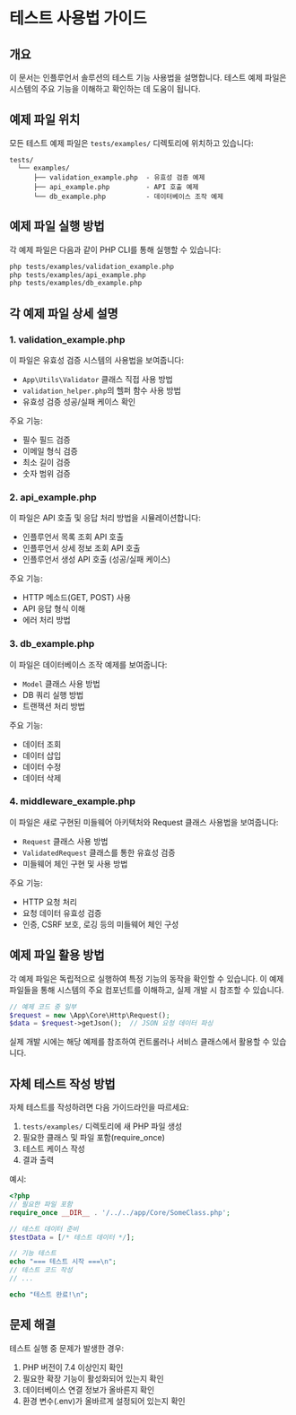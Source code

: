 # 테스트 사용법 가이드

## 개요

이 문서는 인플루언서 솔루션의 테스트 기능 사용법을 설명합니다. 테스트 예제 파일은 시스템의 주요 기능을 이해하고 확인하는 데 도움이 됩니다.

## 예제 파일 위치

모든 테스트 예제 파일은 `tests/examples/` 디렉토리에 위치하고 있습니다:

```
tests/
  └── examples/
      ├── validation_example.php  - 유효성 검증 예제
      ├── api_example.php         - API 호출 예제
      └── db_example.php          - 데이터베이스 조작 예제
```

## 예제 파일 실행 방법

각 예제 파일은 다음과 같이 PHP CLI를 통해 실행할 수 있습니다:

```bash
php tests/examples/validation_example.php
php tests/examples/api_example.php
php tests/examples/db_example.php
```

## 각 예제 파일 상세 설명

### 1. validation_example.php

이 파일은 유효성 검증 시스템의 사용법을 보여줍니다:

- `App\Utils\Validator` 클래스 직접 사용 방법
- `validation_helper.php`의 헬퍼 함수 사용 방법
- 유효성 검증 성공/실패 케이스 확인

주요 기능:
- 필수 필드 검증
- 이메일 형식 검증
- 최소 길이 검증
- 숫자 범위 검증

### 2. api_example.php

이 파일은 API 호출 및 응답 처리 방법을 시뮬레이션합니다:

- 인플루언서 목록 조회 API 호출
- 인플루언서 상세 정보 조회 API 호출
- 인플루언서 생성 API 호출 (성공/실패 케이스)

주요 기능:
- HTTP 메소드(GET, POST) 사용
- API 응답 형식 이해
- 에러 처리 방법

### 3. db_example.php

이 파일은 데이터베이스 조작 예제를 보여줍니다:

- `Model` 클래스 사용 방법
- DB 쿼리 실행 방법
- 트랜잭션 처리 방법

주요 기능:
- 데이터 조회
- 데이터 삽입
- 데이터 수정
- 데이터 삭제

### 4. middleware_example.php

이 파일은 새로 구현된 미들웨어 아키텍처와 Request 클래스 사용법을 보여줍니다:

- `Request` 클래스 사용 방법
- `ValidatedRequest` 클래스를 통한 유효성 검증
- 미들웨어 체인 구현 및 사용 방법

주요 기능:
- HTTP 요청 처리
- 요청 데이터 유효성 검증
- 인증, CSRF 보호, 로깅 등의 미들웨어 체인 구성

## 예제 파일 활용 방법

각 예제 파일은 독립적으로 실행하여 특정 기능의 동작을 확인할 수 있습니다. 이 예제 파일들을 통해 시스템의 주요 컴포넌트를 이해하고, 실제 개발 시 참조할 수 있습니다.

```php
// 예제 코드 중 일부
$request = new \App\Core\Http\Request();
$data = $request->getJson();  // JSON 요청 데이터 파싱
```

실제 개발 시에는 해당 예제를 참조하여 컨트롤러나 서비스 클래스에서 활용할 수 있습니다.

## 자체 테스트 작성 방법

자체 테스트를 작성하려면 다음 가이드라인을 따르세요:

1. `tests/examples/` 디렉토리에 새 PHP 파일 생성
2. 필요한 클래스 및 파일 포함(require_once)
3. 테스트 케이스 작성
4. 결과 출력

예시:
```php
<?php
// 필요한 파일 포함
require_once __DIR__ . '/../../app/Core/SomeClass.php';

// 테스트 데이터 준비
$testData = [/* 테스트 데이터 */];

// 기능 테스트
echo "=== 테스트 시작 ===\n";
// 테스트 코드 작성
// ...

echo "테스트 완료!\n";
```

## 문제 해결

테스트 실행 중 문제가 발생한 경우:

1. PHP 버전이 7.4 이상인지 확인
2. 필요한 확장 기능이 활성화되어 있는지 확인
3. 데이터베이스 연결 정보가 올바른지 확인
4. 환경 변수(.env)가 올바르게 설정되어 있는지 확인 